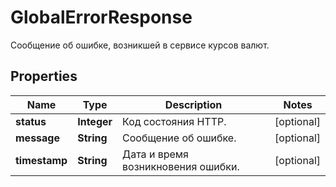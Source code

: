 

# GlobalErrorResponse

Сообщение об ошибке, возникшей в сервисе курсов валют.
## Properties

Name | Type | Description | Notes
------------ | ------------- | ------------- | -------------
**status** | **Integer** | Код состояния HTTP. |  [optional]
**message** | **String** | Сообщение об ошибке. |  [optional]
**timestamp** | **String** | Дата и время возникновения ошибки. |  [optional]



